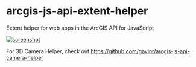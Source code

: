# arcgis-js-api-extent-helper
Extent helper for web apps in the ArcGIS API for JavaScript

[![screenshot](https://raw.githubusercontent.com/gavinr/arcgis-js-api-extent-helper/master/screenshot.png)](https://arcgis-js-api-extent-helper.gavinr.com)

For 3D Camera Helper, check out https://github.com/gavinr/arcgis-js-api-camera-helper
